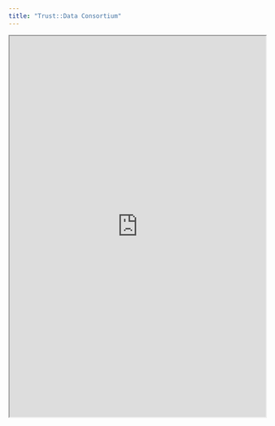 ```yaml
---
title: "Trust::Data Consortium"
---
```



<iframe height="750" width="100%" src="https://ewelton.github.io/ktest/wiki.html#Trust::Data%20Consortium"></iframe>

